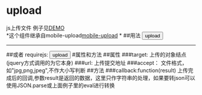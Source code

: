 # upload
js上传文件
例子见[DEMO](http://www.lovewebgames.com/jsmodule/upload.html)  
*这个组件继承自mobile-upload[mobile-upload](http://www.lovewebgames.com/jsmodule/mobile-upload.html)  *
##用法
	<button id="btn_upload">upload</button>
	<script src="../src/jquery-1.9.1.min.js"></script>
	<script src="../src/upload.js"></script>
	<script>
	var upload = new Upload();
	upload.init({target:$('#btn_upload'),url:"data.html", callback:function(result){
		eval( 'result='+result);
		$('body').append('<img src="'+result.url+'" width="200" height="200"/><input type="hidden" value="'+result.url+'"/>');
	}});
	</script>
***
##或者  requirejs:
	<button id="btn_upload">upload</button>
	<script type="text/javascript" src="../dest/require.js"></script>
	<script>
	requirejs.config({
		//By default load any module IDs from js/lib
		baseUrl: '../dest',
		paths: {
			$: 'jquery-1.11.2',
			upload:"upload",
			mobileUpload:"mobile-upload"
		}
	});
	require(['upload','$'], function(Upload,$) {
		var upload = new Upload();
		upload.init({target:$('#btn_upload'),url:"data.html", callback:function(result){
			eval( 'result='+result);
			$('body').append('<img src="'+result.url+'" width="200" height="200"/><input type="hidden" value="'+result.url+'"/>');
		}});
	});
	</script>
#属性和方法
##属性
###target:
		上传的对象结点(jquery方式调用的为它本身)
###url:
		上传提交地址
###accept：
		文件格式，如"jpg,png,jpeg",不作大小写判断
##方法
###callback:function(result)
		上传完成后的回调,参数result是返回的数据，这里只作字符串的处理，如果要转json可以使用JSON.parse或上面例子里的eval进行转换
